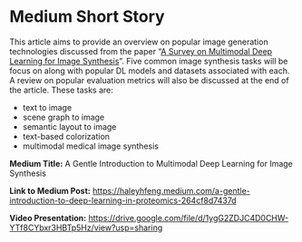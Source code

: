 # Medium Short Story

This article aims to provide an overview on popular image generation technologies discussed from the paper “[A Survey on Multimodal Deep Learning for Image Synthesis](https://dl-acm-org.libaccess.sjlibrary.org/doi/pdf/10.1145/3461353.3461388)”. Five common image synthesis tasks will be focus on along with popular DL models and datasets associated with each. A review on popular evaluation metrics will also be discussed at the end of the article. These tasks are:
* text to image
* scene graph to image
* semantic layout to image
* text-based colorization
* multimodal medical image synthesis


**Medium Title:** A Gentle Introduction to Multimodal Deep Learning for Image Synthesis

**Link to Medium Post:** https://haleyhfeng.medium.com/a-gentle-introduction-to-deep-learning-in-proteomics-264cf8d7437d

**Video Presentation:** https://drive.google.com/file/d/1ygG2ZDJC4D0CHW-YTf8CYbxr3HBTp5Hz/view?usp=sharing

